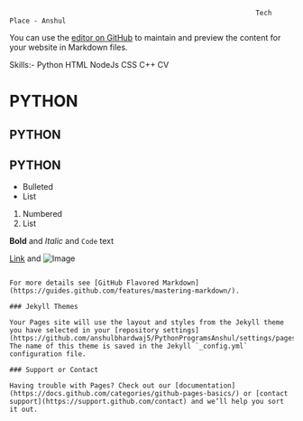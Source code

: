                                                                  Tech Place - Anshul

You can use the [editor on GitHub](https://github.com/anshulbhardwaj5/PythonProgramsAnshul/edit/gh-pages/index.md) to maintain and preview the content for your website in Markdown files.

Skills:-
        Python    HTML
        NodeJs    CSS
        C++       CV
                                                                              
# PYTHON
## PYTHON 
## PYTHON

- Bulleted
- List

1. Numbered
2. List

**Bold** and _Italic_ and `Code` text

[Link](url) and ![Image](src)
```

For more details see [GitHub Flavored Markdown](https://guides.github.com/features/mastering-markdown/).

### Jekyll Themes

Your Pages site will use the layout and styles from the Jekyll theme you have selected in your [repository settings](https://github.com/anshulbhardwaj5/PythonProgramsAnshul/settings/pages). The name of this theme is saved in the Jekyll `_config.yml` configuration file.

### Support or Contact

Having trouble with Pages? Check out our [documentation](https://docs.github.com/categories/github-pages-basics/) or [contact support](https://support.github.com/contact) and we’ll help you sort it out.
